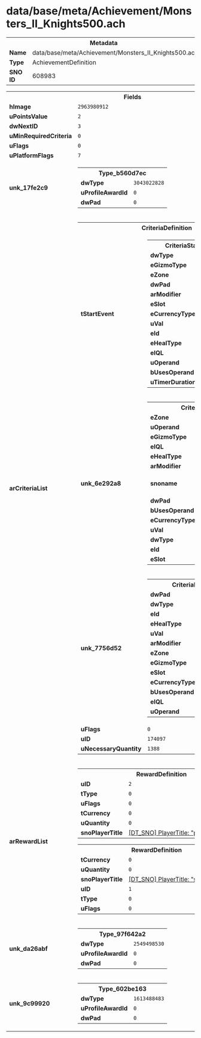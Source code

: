 <h1>data/base/meta/Achievement/Monsters_II_Knights500.ach</h1><table><tr><th colspan="100%">Metadata</th></tr><tr><td><b>Name</b></td><td>data/base/meta/Achievement/Monsters_II_Knights500.ach</td></tr><tr><td><b>Type</b></td><td>AchievementDefinition</td></tr><tr><td><b>SNO ID</b></td><td>608983</td></tr></table>

<table><tr><th colspan="100%">Fields</th></tr><tr><td><b>hImage</b></td><td><code>2963980912</code></td></tr><tr><td><b>uPointsValue</b></td><td><code>2</code></td></tr><tr><td><b>dwNextID</b></td><td><code>3</code></td></tr><tr><td><b>uMinRequiredCriteria</b></td><td><code>0</code></td></tr><tr><td><b>uFlags</b></td><td><code>0</code></td></tr><tr><td><b>uPlatformFlags</b></td><td><code>7</code></td></tr><tr><td><b>unk_17fe2c9</b></td><td><table><tr><th colspan="100%">Type_b560d7ec</th></tr><tr><td><b>dwType</b></td><td><code>3043022828</code></td></tr><tr><td><b>uProfileAwardId</b></td><td><code>0</code></td></tr><tr><td><b>dwPad</b></td><td><code>0</code></td></tr></table>

</td></tr><tr><td><b>arCriteriaList</b></td><td><table><tr><th colspan="100%">CriteriaDefinition</th></tr><tr><td><b>tStartEvent</b></td><td><table><tr><th colspan="100%">CriteriaStartEvent</th></tr><tr><td><b>dwType</b></td><td><code>4286658627</code></td></tr><tr><td><b>eGizmoType</b></td><td><code>0</code></td></tr><tr><td><b>eZone</b></td><td><code>0</code></td></tr><tr><td><b>dwPad</b></td><td><code>0</code></td></tr><tr><td><b>arModifier</b></td><td></td></tr><tr><td><b>eSlot</b></td><td><code>0</code></td></tr><tr><td><b>eCurrencyType</b></td><td><code>0</code></td></tr><tr><td><b>uVal</b></td><td><code>0</code></td></tr><tr><td><b>eId</b></td><td><code>0</code></td></tr><tr><td><b>eHealType</b></td><td><code>0</code></td></tr><tr><td><b>eIQL</b></td><td><code>0</code></td></tr><tr><td><b>uOperand</b></td><td><code>0</code></td></tr><tr><td><b>bUsesOperand</b></td><td><code>0</code></td></tr><tr><td><b>uTimerDuration</b></td><td><code>0</code></td></tr></table>

</td></tr><tr><td><b>unk_6e292a8</b></td><td><table><tr><th colspan="100%">CriteriaEvent</th></tr><tr><td><b>eZone</b></td><td><code>0</code></td></tr><tr><td><b>uOperand</b></td><td><code>6f7bc</code></td></tr><tr><td><b>eGizmoType</b></td><td><code>0</code></td></tr><tr><td><b>eIQL</b></td><td><code>0</code></td></tr><tr><td><b>eHealType</b></td><td><code>0</code></td></tr><tr><td><b>arModifier</b></td><td></td></tr><tr><td><b>snoname</b></td><td><a href="#UKNOWN">[DT_SNO_NAME] MonsterFamily: "knight"</a></td></tr><tr><td><b>dwPad</b></td><td><code>0</code></td></tr><tr><td><b>bUsesOperand</b></td><td><code>1</code></td></tr><tr><td><b>eCurrencyType</b></td><td><code>0</code></td></tr><tr><td><b>uVal</b></td><td><code>0</code></td></tr><tr><td><b>dwType</b></td><td><code>3196250645</code></td></tr><tr><td><b>eId</b></td><td><code>102</code></td></tr><tr><td><b>eSlot</b></td><td><code>0</code></td></tr></table>

</td></tr><tr><td><b>unk_7756d52</b></td><td><table><tr><th colspan="100%">CriteriaEvent</th></tr><tr><td><b>dwPad</b></td><td><code>0</code></td></tr><tr><td><b>dwType</b></td><td><code>3196250645</code></td></tr><tr><td><b>eId</b></td><td><code>0</code></td></tr><tr><td><b>eHealType</b></td><td><code>0</code></td></tr><tr><td><b>uVal</b></td><td><code>0</code></td></tr><tr><td><b>arModifier</b></td><td></td></tr><tr><td><b>eZone</b></td><td><code>0</code></td></tr><tr><td><b>eGizmoType</b></td><td><code>0</code></td></tr><tr><td><b>eSlot</b></td><td><code>0</code></td></tr><tr><td><b>eCurrencyType</b></td><td><code>0</code></td></tr><tr><td><b>bUsesOperand</b></td><td><code>0</code></td></tr><tr><td><b>eIQL</b></td><td><code>0</code></td></tr><tr><td><b>uOperand</b></td><td><code>0</code></td></tr></table>

</td></tr><tr><td><b>uFlags</b></td><td><code>0</code></td></tr><tr><td><b>uID</b></td><td><code>174097</code></td></tr><tr><td><b>uNecessaryQuantity</b></td><td><code>1388</code></td></tr></table>


</td></tr><tr><td><b>arRewardList</b></td><td><table><tr><th colspan="100%">RewardDefinition</th></tr><tr><td><b>uID</b></td><td><code>2</code></td></tr><tr><td><b>tType</b></td><td><code>0</code></td></tr><tr><td><b>uFlags</b></td><td><code>0</code></td></tr><tr><td><b>tCurrency</b></td><td><code>0</code></td></tr><tr><td><b>uQuantity</b></td><td><code>0</code></td></tr><tr><td><b>snoPlayerTitle</b></td><td><a href="..\PlayerTitle\prefix_righteous.pt">[DT_SNO] PlayerTitle: "prefix_righteous"</a></td></tr></table>


<table><tr><th colspan="100%">RewardDefinition</th></tr><tr><td><b>tCurrency</b></td><td><code>0</code></td></tr><tr><td><b>uQuantity</b></td><td><code>0</code></td></tr><tr><td><b>snoPlayerTitle</b></td><td><a href="..\PlayerTitle\suffix_knight.pt">[DT_SNO] PlayerTitle: "suffix_knight"</a></td></tr><tr><td><b>uID</b></td><td><code>1</code></td></tr><tr><td><b>tType</b></td><td><code>0</code></td></tr><tr><td><b>uFlags</b></td><td><code>0</code></td></tr></table>


</td></tr><tr><td><b>unk_da26abf</b></td><td><table><tr><th colspan="100%">Type_97f642a2</th></tr><tr><td><b>dwType</b></td><td><code>2549498530</code></td></tr><tr><td><b>uProfileAwardId</b></td><td><code>0</code></td></tr><tr><td><b>dwPad</b></td><td><code>0</code></td></tr></table>

</td></tr><tr><td><b>unk_9c99920</b></td><td><table><tr><th colspan="100%">Type_602be163</th></tr><tr><td><b>dwType</b></td><td><code>1613488483</code></td></tr><tr><td><b>uProfileAwardId</b></td><td><code>0</code></td></tr><tr><td><b>dwPad</b></td><td><code>0</code></td></tr></table>

</td></tr></table>

